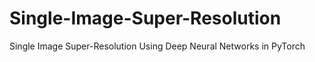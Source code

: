 # Single-Image-Super-Resolution
Single Image Super-Resolution Using Deep Neural Networks in PyTorch
